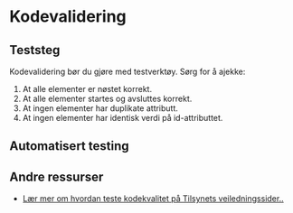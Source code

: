 # Kodevalidering

## Teststeg

Kodevalidering bør du gjøre med testverktøy.
Sørg for å ajekke:

1. At alle elementer er nøstet korrekt.
2. At alle elementer startes og avsluttes korrekt.
3. At ingen elementer har duplikate attributt.
4. At ingen elementer har identisk verdi på id-attributtet.


## Automatisert testing


## Andre ressurser
* [Lær mer om hvordan teste kodekvalitet på Tilsynets veiledningssider.. ](https://uu.difi.no/krav-og-regelverk/kom-i-gang/hvordan-teste-universell-utforming-av-ditt-nettsted#kodevalidering)


